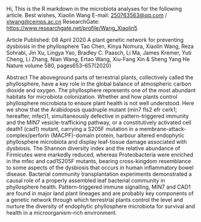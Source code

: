 Hi,
This is the R markdown in the microbiota analyses for the following article.
Best wishes,
Xiaolin Wang
E-mail: 250763563@qq.com / xlwang@cemps.ac.cn
ResearchGate:
https://www.researchgate.net/profile/Wang_Xiaolin5


Article
Published: 08 April 2020
A plant genetic network for preventing dysbiosis in the phyllosphere
Tao Chen, Kinya Nomura, Xiaolin Wang, Reza Sohrabi, Jin Xu, Lingya Yao, Bradley C. Paasch, Li Ma, James Kremer, Yuti Cheng, Li Zhang, Nian Wang, Ertao Wang, Xiu-Fang Xin & Sheng Yang He 
Nature volume 580, pages653–657(2020)

Abstract
The aboveground parts of terrestrial plants, collectively called the phyllosphere, have a key role in the global balance of atmospheric carbon dioxide and oxygen. The phyllosphere represents one of the most abundant habitats for microbiota colonization. Whether and how plants control phyllosphere microbiota to ensure plant health is not well understood. Here we show that the Arabidopsis quadruple mutant (min7 fls2 efr cerk1; hereafter, mfec)1, simultaneously defective in pattern-triggered immunity and the MIN7 vesicle-trafficking pathway, or a constitutively activated cell death1 (cad1) mutant, carrying a S205F mutation in a membrane-attack-complex/perforin (MACPF)-domain protein, harbour altered endophytic phyllosphere microbiota and display leaf-tissue damage associated with dysbiosis. The Shannon diversity index and the relative abundance of Firmicutes were markedly reduced, whereas Proteobacteria were enriched in the mfec and cad1S205F mutants, bearing cross-kingdom resemblance to some aspects of the dysbiosis that occurs in human inflammatory bowel disease. Bacterial community transplantation experiments demonstrated a causal role of a properly assembled leaf bacterial community in phyllosphere health. Pattern-triggered immune signalling, MIN7 and CAD1 are found in major land plant lineages and are probably key components of a genetic network through which terrestrial plants control the level and nurture the diversity of endophytic phyllosphere microbiota for survival and health in a microorganism-rich environment.
